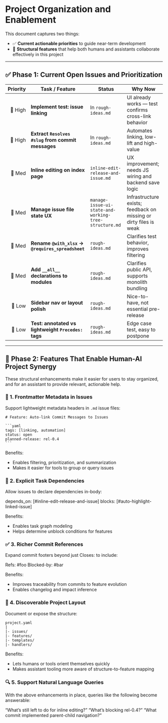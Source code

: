 # Project Organization and Enablement

This document captures two things:

- ✅ **Current actionable priorities** to guide near-term development
- 🧠 **Structural features** that help both humans and assistants collaborate effectively in this project

---

## ✅ Phase 1: Current Open Issues and Prioritization

| Priority | Task / Feature | Status | Why Now |
|---------:|----------------|--------|---------|
| 🔹 High | **Implement test: issue linking** | In `rough-ideas.md` | UI already works — test confirms cross-link behavior |
| 🔹 High | **Extract `Resolves #slug` from commit messages** | In `rough-ideas.md` | Automates linking, low-lift and high-value |
| 🔸 Med | **Inline editing on index page** | `inline-edit-release-and-issue.md` | UX improvement; needs JS wiring and backend save logic |
| 🔸 Med | **Manage issue file state UX** | `manage-issue-ui-state-and-working-tree-structure.md` | Infrastructure exists; feedback on missing or dirty files is weak |
| 🔸 Med | **Rename `@with_xlsx` → `@requires_spreadsheet`** | `rough-ideas.md` | Clarifies test behavior, improves filtering |
| 🔸 Med | **Add `__all__` declarations to modules** | `rough-ideas.md` | Clarifies public API, supports monolith bundling |
| 🔹 Low | **Sidebar nav or layout polish** | `rough-ideas.md` | Nice-to-have, not essential pre-release |
| 🔹 Low | **Test: annotated vs lightweight `Precedes:` tags** | `rough-ideas.md` | Edge case test, easy to postpone |

---

## 🧠 Phase 2: Features That Enable Human-AI Project Synergy

These structural enhancements make it easier for users to stay organized, and for an assistant to provide relevant, actionable help.

### 📎 1. Frontmatter Metadata in Issues

Support lightweight metadata headers in `.md` issue files:

    # Feature: Auto-link Commit Messages to Issues

    ```yaml
    tags: [linking, automation]
    status: open
    planned-release: rel-0.4
    ```

Benefits:

- Enables filtering, prioritization, and summarization
- Makes it easier for tools to group or query issues

### 🔗 2. Explicit Task Dependencies

Allow issues to declare dependencies in-body:

depends_on: [#inline-edit-release-and-issue]
blocks: [#auto-highlight-linked-issue]

Benefits:

- Enables task graph modeling
- Helps determine unblock conditions for features

### ✅ 3. Richer Commit References

Expand commit footers beyond just Closes: to include:

Refs: #foo
Blocked-by: #bar

Benefits:

- Improves traceability from commits to feature evolution
- Enables changelog and impact inference

### 📂 4. Discoverable Project Layout

Document or expose the structure:

    project.yaml
    |
    |- issues/
    |- features/
    |- templates/
    |- handlers/

Benefits:

- Lets humans or tools orient themselves quickly
- Makes assistant tooling more aware of structure-to-feature mapping

### 🔍 5. Support Natural Language Queries

With the above enhancements in place, queries like the following become answerable:

“What’s still left to do for inline editing?”
“What’s blocking rel-0.4?”
“What commit implemented parent-child navigation?”
